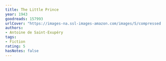 ```yaml
---
title: The Little Prince
year: 1943
goodreads: 157993
urlCover: "https://images-na.ssl-images-amazon.com/images/S/compressed.photo.goodreads.com/books/1367545443i/157993.jpg"
authors:
- Antoine de Saint-Exupéry
tags:
- Fiction
rating: 5
hasNotes: false
---
```

